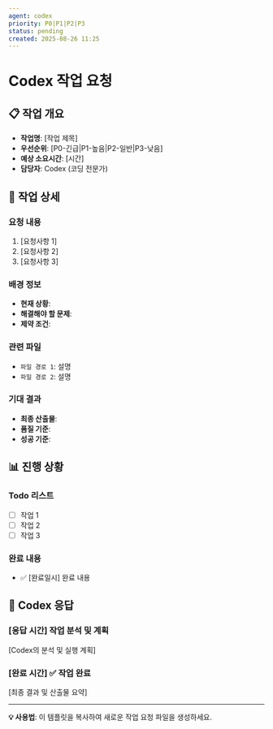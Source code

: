 ```yaml
---
agent: codex
priority: P0|P1|P2|P3
status: pending
created: 2025-08-26 11:25
---
```


# Codex 작업 요청

## 📋 작업 개요
- **작업명**: [작업 제목]
- **우선순위**: [P0-긴급|P1-높음|P2-일반|P3-낮음]
- **예상 소요시간**: [시간]
- **담당자**: Codex (코딩 전문가)

## 🎯 작업 상세

### 요청 내용
1. [요청사항 1]
2. [요청사항 2]
3. [요청사항 3]

### 배경 정보
- **현재 상황**: 
- **해결해야 할 문제**: 
- **제약 조건**: 

### 관련 파일
- `파일 경로 1`: 설명
- `파일 경로 2`: 설명

### 기대 결과
- **최종 산출물**: 
- **품질 기준**: 
- **성공 기준**: 

## 📊 진행 상황

### Todo 리스트
- [ ] 작업 1
- [ ] 작업 2  
- [ ] 작업 3

### 완료 내용
- ✅ [완료일시] 완료 내용

## 💬 Codex 응답

### [응답 시간] 작업 분석 및 계획

[Codex의 분석 및 실행 계획]

### [완료 시간] ✅ 작업 완료

[최종 결과 및 산출물 요약]

---

**💡 사용법**: 이 템플릿을 복사하여 새로운 작업 요청 파일을 생성하세요.
